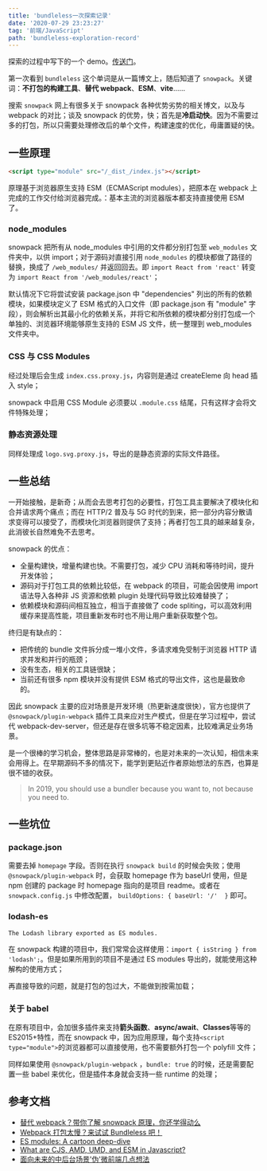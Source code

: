 ```yaml
---
title: 'bundleless一次探索记录'
date: '2020-07-29 23:23:27'
tag: '前端/JavaScript'
path: 'bundleless-exploration-record'
---
```


探索的过程中写下的一个 demo。[传送门](https://github.com/Coyeah/snowpack-demo)。

第一次看到 `bundleless` 这个单词是从一篇博文上，随后知道了 `snowpack`。关键词：**不打包的构建工具**、**替代 webpack**、**ESM**、**vite**......

搜索 `snowpack` 网上有很多关于 snowpack 各种优势劣势的相关博文，以及与 webpack 的对比；谈及 snowpack 的优势，快；首先是**冷启动快**。因为不需要过多的打包，所以只需要处理修改后的单个文件，构建速度的优化，毋庸置疑的快。

## 一些原理

```html
<script type="module" src="/_dist_/index.js"></script>
```

原理基于浏览器原生支持 ESM（ECMAScript modules），把原本在 webpack 上完成的工作交付给浏览器完成。：基本主流的浏览器版本都支持直接使用 ESM 了。

### node_modules

snowpack 把所有从 node_modules 中引用的文件都分别打包至 `web_modules` 文件夹中，以供 import；对于源码对直接引用 `node_modules` 的模块都做了路径的替换，换成了 `/web_modules/` 并返回回去。即 `import React from 'react'` 转变为 `import React from '/web_modules/react'`；

默认情况下它将尝试安装 package.json 中 "dependencies" 列出的所有的依赖模块，如果模块定义了 ESM 格式的入口文件（即 package.json 有 "module" 字段），则会解析出其最小化的依赖关系，并将它和所依赖的模块都分别打包成一个单独的、浏览器环境能够原生支持的 ESM JS 文件，统一整理到 web_modules 文件夹中。

### CSS 与 CSS Modules

经过处理后会生成 `index.css.proxy.js`，内容则是通过 createEleme 向 head 插入 style；

snowpack 中启用 CSS Module 必须要以 `.module.css` 结尾，只有这样才会将文件特殊处理；

### 静态资源处理

同样处理成 `logo.svg.proxy.js`，导出的是静态资源的实际文件路径。

## 一些总结

一开始接触，是新奇；从而会去思考打包的必要性，打包工具主要解决了模块化和合并请求两个痛点；而在 HTTP/2 普及与 5G 时代的到来，把一部分内容分散请求变得可以接受了，而模块化浏览器则提供了支持；再者打包工具的越来越复杂，此消彼长自然难免不去思考。

snowpack 的优点：

+ 全量构建快，增量构建也快。不需要打包，减少 CPU 消耗和等待时间，提升开发体验；
+ 源码对于打包工具的依赖比较低，在 webpack 的项目，可能会因使用 import 语法导入各种非 JS 资源和依赖 plugin 处理代码导致比较难替换了；
+ 依赖模块和源码间相互独立，相当于直接做了 code spliting，可以高效利用缓存来提高性能，项目重新发布时也不用让用户重新获取整个包。

终归是有缺点的：

+ 把传统的 bundle 文件拆分成一堆小文件，多请求难免受制于浏览器 HTTP 请求并发和并行的瓶颈；
+ 没有生态，相关的工具链很缺；
+ 当前还有很多 npm 模块并没有提供 ESM 格式的导出文件，这也是最致命的。

因此 snowpack 主要的应对场景是开发环境（热更新速度很快），官方也提供了 `@snowpack/plugin-webpack` 插件工具来应对生产模式，但是在学习过程中，尝试代 webpack-dev-server，但还是存在很多坑等不稳定因素，比较难满足业务场景。

是一个很棒的学习机会，整体思路是非常棒的，也是对未来的一次认知，相信未来会用得上。在早期源码不多的情况下，能学到更贴近作者原始想法的东西，也算是很不错的收获。

> In 2019, you should use a bundler because you want to, not because you need to.

## 一些坑位

### package.json

需要去掉 `homepage` 字段。否则在执行 `snowpack build` 的时候会失败；使用 `@snowpack/plugin-webpack` 时，会获取 homepage 作为 baseUrl 使用，但是 npm 创建的 package 时 homepage 指向的是项目 readme。或者在 `snowpack.config.js` 中修改配置， `buildOptions: { baseUrl: '/'  }` 即可。

### lodash-es

`The Lodash library exported as ES modules.`

在 snowpack 构建的项目中，我们常常会这样使用：`import { isString } from 'lodash';`。但是如果所用到的项目不是通过 ES modules 导出的，就能使用这种解构的使用方式；

再直接导致的问题，就是打包的包过大，不能做到按需加载；

### 关于 babel

在原有项目中，会加很多插件来支持**箭头函数**、**async/await**、**Classes**等等的ES2015+特性，而在 snowpack 中，因为应用原理，每个支持`<script type="module">`的浏览器都可以直接使用，也不需要额外打包一个 polyfill 文件；

同样如果使用 `@snowpack/plugin-webpack` ，`bundle: true` 的时候，还是需要配置一些 babel 来优化，但是插件本身就会支持一些 runtime 的处理；

## 参考文档

+ [替代 webpack？带你了解 snowpack 原理，你还学得动么](https://zhuanlan.zhihu.com/p/149351900)
+ [Webpack 打包太慢？来试试 Bundleless 吧！](https://developer.aliyun.com/article/768060)
+ [ES modules: A cartoon deep-dive](https://hacks.mozilla.org/2018/03/es-modules-a-cartoon-deep-dive/)
+ [What are CJS, AMD, UMD, and ESM in Javascript?](https://dev.to/iggredible/what-the-heck-are-cjs-amd-umd-and-esm-ikm)
+ [面向未来的中后台场景'伪'微前端几点想法](https://zhoukekestar.github.io/notes/2020/06/08/micro-frontends.html)
